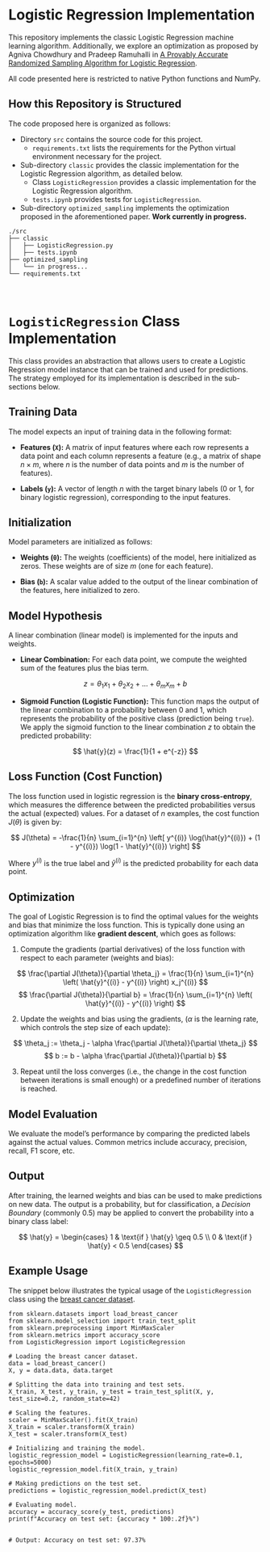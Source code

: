# Logistic Regression Implementation

This repository implements the classic Logistic Regression machine learning algorithm. Additionally, we explore an optimization as proposed by Agniva Chowdhury and Pradeep Ramuhalli in [A Provably Accurate Randomized Sampling Algorithm for Logistic Regression](https://ojs.aaai.org/index.php/AAAI/article/view/29042).

All code presented here is restricted to native Python functions and NumPy.

## How this Repository is Structured

The code proposed here is organized as follows:

- Directory `src` contains the source code for this project.
   - `requirements.txt` lists the requirements for the Python virtual environment necessary for the project.
- Sub-directory `classic` provides the classic implementation for the Logistic Regression algorithm, as detailed below.
   - Class `LogisticRegression` provides a classic implementation for the Logistic Regression algorithm.
   - `tests.ipynb` provides tests for `LogisticRegression`.
- Sub-directory `optimized_sampling` implements the optimization proposed in the aforementioned paper. **Work currently in progress.**

```
./src
├── classic
│   ├── LogisticRegression.py
│   ├── tests.ipynb
├── optimized_sampling
│   └── in progress...
└── requirements.txt
```
<br>

# `LogisticRegression` Class Implementation

This class provides an abstraction that allows users to create a Logistic Regression model instance that can be trained and used for predictions. The strategy employed for its implementation is described in the sub-sections below.

## Training Data

The model expects an input of training data in the following format:

- **Features (`X`):** A matrix of input features where each row represents a data point and each column represents a feature (e.g., a matrix of shape $n \times m$, where $n$ is the number of data points and $m$ is the number of features).

- **Labels (`y`):** A vector of length $n$ with the target binary labels (0 or 1, for binary logistic regression), corresponding to the input features.

## Initialization

Model parameters are initialized as follows:

- **Weights (`θ`):** The weights (coefficients) of the model, here initialized as zeros. These weights are of size $m$ (one for each feature).

- **Bias (`b`):** A scalar value added to the output of the linear combination of the features, here initialized to zero.

## Model Hypothesis

A linear combination (linear model) is implemented for the inputs and weights.

- **Linear Combination:** For each data point, we compute the weighted sum of the features plus the bias term. 

$$
z = \theta_1 x_1 + \theta_2 x_2 + \dots + \theta_m x_m + b
$$

- **Sigmoid Function (Logistic Function):** This function maps the output of the linear combination to a probability between 0 and 1, which represents the probability of the positive class (prediction being `true`). We apply the sigmoid function to the linear combination $z$ to obtain the predicted probability:

$$
\hat{y}(z) = \frac{1}{1 + e^{-z}}
$$

## Loss Function (Cost Function)

The loss function used in logistic regression is the **binary cross-entropy**, which measures the difference between the predicted probabilities versus the actual (expected) values. For a dataset of $n$ examples, the cost function $J(\theta)$ is given by:

$$
J(\theta) = -\frac{1}{n} \sum_{i=1}^{n} \left[ y^{(i)} \log(\hat{y}^{(i)}) + (1 - y^{(i)}) \log(1 - \hat{y}^{(i)}) \right]
$$

Where $y^{(i)}$ is the true label and $\hat{y}^{(i)}$ is the predicted probability for each data point.

## Optimization

The goal of Logistic Regression is to find the optimal values for the weights and bias that minimize the loss function. This is typically done using an optimization algorithm like **gradient descent**, which goes as follows:

1. Compute the gradients (partial derivatives) of the loss function with respect to each parameter (weights and bias):

$$
\frac{\partial J(\theta)}{\partial \theta_j} = \frac{1}{n} \sum_{i=1}^{n} \left( \hat{y}^{(i)} - y^{(i)} \right) x_j^{(i)}
$$
$$
\frac{\partial J(\theta)}{\partial b} = \frac{1}{n} \sum_{i=1}^{n} \left( \hat{y}^{(i)} - y^{(i)} \right)
$$

2. Update the weights and bias using the gradients, ($\alpha$ is the learning rate, which controls the step size of each update):

$$
\theta_j := \theta_j - \alpha \frac{\partial J(\theta)}{\partial \theta_j}
$$
$$
b := b - \alpha \frac{\partial J(\theta)}{\partial b}
$$

3. Repeat until the loss converges (i.e., the change in the cost function between iterations is small enough) or a predefined number of iterations is reached.

## Model Evaluation

We evaluate the model’s performance by comparing the predicted labels against the actual values. Common metrics include accuracy, precision, recall, F1 score, etc.

## Output

After training, the learned weights and bias can be used to make predictions on new data. The output is a probability, but for classification, a *Decision Boundary* (commonly 0.5) may be applied to convert the probability into a binary class label:

$$
\hat{y} = \begin{cases} 
1 & \text{if } \hat{y} \geq 0.5 \\
0 & \text{if } \hat{y} < 0.5 
\end{cases}
$$

## Example Usage

The snippet below illustrates the typical usage of the `LogisticRegression` class using the [breast cancer dataset](https://scikit-learn.org/stable/modules/generated/sklearn.datasets.load_breast_cancer.html). 

```
from sklearn.datasets import load_breast_cancer
from sklearn.model_selection import train_test_split
from sklearn.preprocessing import MinMaxScaler
from sklearn.metrics import accuracy_score
from LogisticRegression import LogisticRegression

# Loading the breast cancer dataset.
data = load_breast_cancer()
X, y = data.data, data.target

# Splitting the data into training and test sets.
X_train, X_test, y_train, y_test = train_test_split(X, y, test_size=0.2, random_state=42)

# Scaling the features.
scaler = MinMaxScaler().fit(X_train)
X_train = scaler.transform(X_train)
X_test = scaler.transform(X_test)

# Initializing and training the model.
logistic_regression_model = LogisticRegression(learning_rate=0.1, epochs=5000)
logistic_regression_model.fit(X_train, y_train)

# Making predictions on the test set.
predictions = logistic_regression_model.predict(X_test)

# Evaluating model.
accuracy = accuracy_score(y_test, predictions)
print(f"Accuracy on test set: {accuracy * 100:.2f}%")


# Output: Accuracy on test set: 97.37%
```